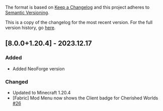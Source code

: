 The format is based on [Keep a Changelog](http://keepachangelog.com/en/1.0.0/) and this project adheres to [Semantic Versioning](http://semver.org/spec/v2.0.0.html).

This is a copy of the changelog for the most recent version. For the full version history, go [here](https://github.com/illusivesoulworks/cherishedworlds/blob/1.20.2/CHANGELOG.md).

## [8.0.0+1.20.4] - 2023.12.17
### Added
- Added NeoForge version
### Changed
- Updated to Minecraft 1.20.4
- [Fabric] Mod Menu now shows the Client badge for Cherished Worlds [#26](https://github.com/illusivesoulworks/cherishedworlds/issues/26)
